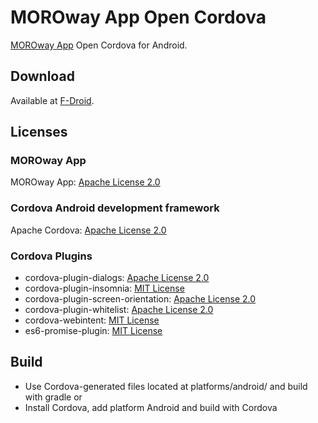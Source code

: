 #  MOROway App Open Cordova

[MOROway App](https://github.com/MOROway/moroway-app) Open Cordova for Android.

## Download

Available at [F-Droid](https://f-droid.org/de/packages/de.moroway.oc/).

## Licenses

### MOROway App

MOROway App: [Apache License 2.0](https://github.com/MOROway/moroway-app-oc/blob/master/LICENSE)

### Cordova Android development framework

Apache Cordova: [Apache License 2.0](https://github.com/apache/cordova-android/blob/master/LICENSE)

### Cordova Plugins

* cordova-plugin-dialogs: [Apache License 2.0](https://github.com/apache/cordova-plugin-dialogs/blob/master/LICENSE)
* cordova-plugin-insomnia: [MIT License](https://github.com/EddyVerbruggen/Insomnia-PhoneGap-Plugin/blob/master/README.md)
* cordova-plugin-screen-orientation: [Apache License 2.0](https://github.com/apache/cordova-plugin-screen-orientation/blob/master/LICENSE)
* cordova-plugin-whitelist: [Apache License 2.0](https://github.com/apache/cordova-plugin-whitelist/blob/master/LICENSE)
* cordova-webintent: [MIT License](https://github.com/cordova-misc/cordova-webintent/blob/master/README.md)
* es6-promise-plugin: [MIT License](https://github.com/vstirbu/PromisesPlugin/blob/master/LICENSE)

## Build

* Use Cordova-generated files located at platforms/android/ and build with gradle or
* Install Cordova, add platform Android and build with Cordova